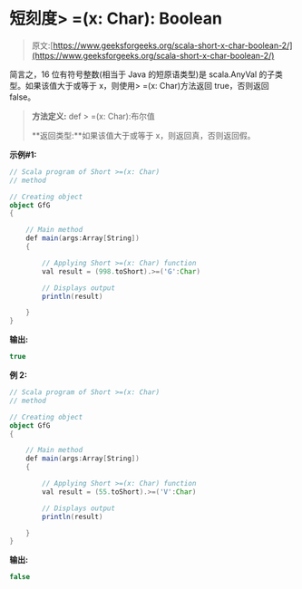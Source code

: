 # 短刻度> =(x: Char): Boolean

> 原文:[https://www.geeksforgeeks.org/scala-short-x-char-boolean-2/](https://www.geeksforgeeks.org/scala-short-x-char-boolean-2/)

简言之，16 位有符号整数(相当于 Java 的短原语类型)是 scala.AnyVal 的子类型。如果该值大于或等于 x，则使用> =(x: Char)方法返回 true，否则返回 false。

> **方法定义:** def > =(x: Char):布尔值
> 
> **返回类型:**如果该值大于或等于 x，则返回真，否则返回假。

**示例#1:**

```scala
// Scala program of Short >=(x: Char) 
// method 

// Creating object 
object GfG 
{ 

    // Main method 
    def main(args:Array[String]) 
    { 

        // Applying Short >=(x: Char) function 
        val result = (998.toShort).>=('G':Char)

        // Displays output 
        println(result) 

    } 
} 
```

**输出:**

```scala
true

```

**例 2:**

```scala
// Scala program of Short >=(x: Char) 
// method 

// Creating object 
object GfG 
{ 

    // Main method 
    def main(args:Array[String]) 
    { 

        // Applying Short >=(x: Char) function 
        val result = (55.toShort).>=('V':Char)

        // Displays output 
        println(result) 

    } 
} 
```

**输出:**

```scala
false

```